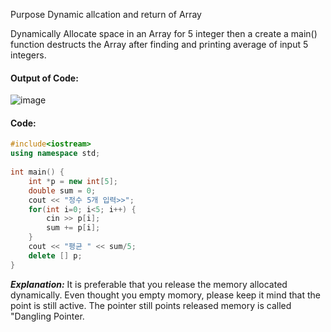Purpose
Dynamic allcation and return of Array

Dynamically Allocate space in an Array for 5 integer then a create a main() function destructs the Array after finding and printing
average of input 5 integers.

#### **Output of Code:**
![image](https://img1.daumcdn.net/thumb/R1280x0/?scode=mtistory2&fname=https%3A%2F%2Fk.kakaocdn.net%2Fdn%2FboQMJE%2FbtqCvysbEyb%2FVc1vo34j4rrnmCZptHXp4k%2Fimg.png)

#### **Code:**
```cpp
#include<iostream>
using namespace std;
 
int main() {
    int *p = new int[5];
    double sum = 0;
    cout << "정수 5개 입력>>";
    for(int i=0; i<5; i++) {
        cin >> p[i]; 
        sum += p[i];
    }
    cout << "평균 " << sum/5;
    delete [] p;
}
```

**_Explanation:_**
It is preferable that you release the memory allocated dynamically.
Even thought you empty momory, please keep it mind that the point is still active.
The pointer still points released memory is called "Dangling Pointer.
